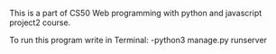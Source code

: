 This is a part of CS50  Web programming with python and javascript project2  course.

To run this program write in Terminal:
-python3 manage.py runserver
